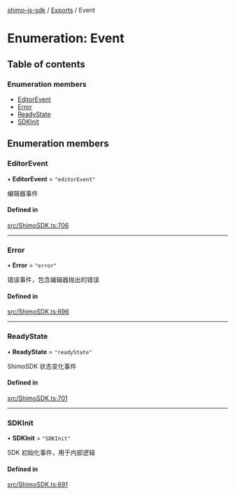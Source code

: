 [shimo-js-sdk](../README.md) / [Exports](../modules.md) / Event

# Enumeration: Event

## Table of contents

### Enumeration members

- [EditorEvent](Event.md#editorevent)
- [Error](Event.md#error)
- [ReadyState](Event.md#readystate)
- [SDKInit](Event.md#sdkinit)

## Enumeration members

### EditorEvent

• **EditorEvent** = `"editorEvent"`

编辑器事件

#### Defined in

[src/ShimoSDK.ts:706](https://github.com/shimohq/shimo-js-sdk/blob/35cc9e7/src/ShimoSDK.ts#L706)

___

### Error

• **Error** = `"error"`

错误事件，包含编辑器抛出的错误

#### Defined in

[src/ShimoSDK.ts:696](https://github.com/shimohq/shimo-js-sdk/blob/35cc9e7/src/ShimoSDK.ts#L696)

___

### ReadyState

• **ReadyState** = `"readyState"`

ShimoSDK 状态变化事件

#### Defined in

[src/ShimoSDK.ts:701](https://github.com/shimohq/shimo-js-sdk/blob/35cc9e7/src/ShimoSDK.ts#L701)

___

### SDKInit

• **SDKInit** = `"SDKInit"`

SDK 初始化事件，用于内部逻辑

#### Defined in

[src/ShimoSDK.ts:691](https://github.com/shimohq/shimo-js-sdk/blob/35cc9e7/src/ShimoSDK.ts#L691)
